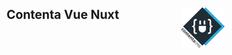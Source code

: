 # Contenta Vue Nuxt <img align="right" src="./logo.svg" alt="Contenta logo" title="Contenta logo" width="100">
